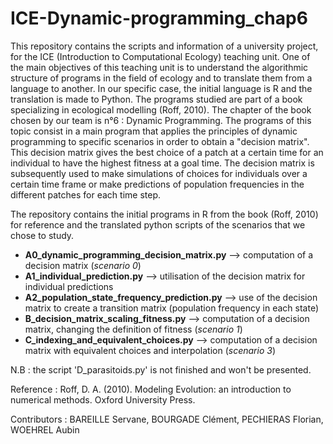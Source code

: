 # ICE-Dynamic-programming_chap6

This repository contains the scripts and information of a university project, for the ICE (Introduction to Computational Ecology) teaching unit.
One of the main objectives of this teaching unit is to understand the algorithmic structure of programs in the field of ecology and to translate them from a language to another. 
In our specific case, the initial language is R and the translation is made to Python. The programs studied are part of a book specializing in ecological modelling (Roff, 2010).
The chapter of the book chosen by our team is n°6 : Dynamic Programming. 
The programs of this topic consist in a main program that applies the principles of dynamic programming to specific scenarios in order to obtain a "decision matrix". 
This decision matrix gives the best choice of a patch at a certain time for an individual to have the highest fitness at a goal time.
The decision matrix is subsequently used to make simulations of choices for individuals over a certain time frame or make predictions of population frequencies in the different patches for each time step.

The repository contains the initial programs in R from the book (Roff, 2010) for reference and the translated python scripts of the scenarios that we chose to study.

* **A0_dynamic_programming_decision_matrix.py** --> computation of a decision matrix (*scenario 0*)
* **A1_individual_prediction.py** --> utilisation of the decision matrix for individual predictions
* **A2_population_state_frequency_prediction.py** --> use of the decision matrix to create a transition matrix (population frequency in each state)
* **B_decision_matrix_scaling_fitness.py** --> computation of a decision matrix, changing the definition of fitness (*scenario 1*)
* **C_indexing_and_equivalent_choices.py** --> computation of a decision matrix with equivalent choices and interpolation (*scenario 3*)




N.B : the script 'D_parasitoids.py' is not finished and won't be presented.


Reference :
Roff, D. A. (2010). Modeling Evolution: an introduction to numerical methods. Oxford University Press.

Contributors : 
BAREILLE Servane,
BOURGADE Clément,
PECHIERAS Florian,
WOEHREL Aubin
